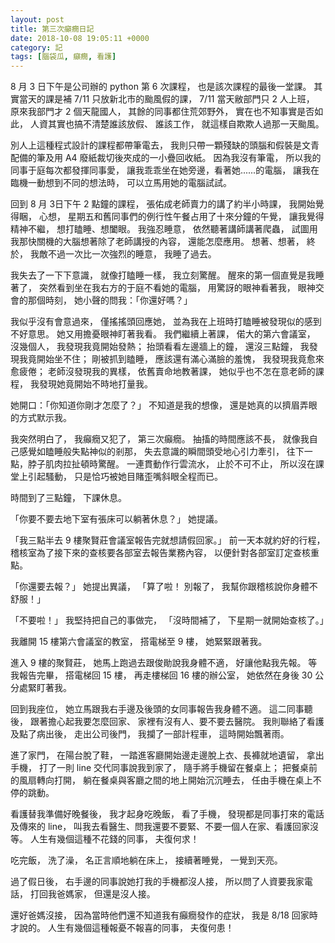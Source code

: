 ```yaml
---
layout: post
title: 第三次癲癇日記
date: 2018-10-08 19:05:11 +0000
category: 記
tags: [腦袋瓜, 癲癇, 看護]
---
```

8 月 3 日下午是公司辦的 python 第 6 次課程，
也是該次課程的最後一堂課。
其實當天的課是補 7/11 只放新北市的颱風假的課，
7/11 當天敝部門只 2 人上班，
原來我部門才 2 個天龍國人，
其餘的同事都住荒郊野外，
實在也不知事實是否如此，
人資其實也搞不清楚誰該放假、 誰該工作，
就這樣自欺欺人過那一天颱風。

<!--more-->
別人上這種程式設計的課程都帶筆電去，
我則只帶一顆殘缺的頭腦和假裝是文青配備的筆及用 A4 廢紙裁切後夾成的一小疊回收紙。
因為我沒有筆電，
所以我的同事于庭每次都發揮同事愛，
讓我乖乖坐在她旁邊，看著她......的電腦，
讓我在臨機一動想到不同的想法時，
可以立馬用她的電腦試試。

回到 8 月 3日下午 2 點鐘的課程，
張佑成老師賣力的講了約半小時課，
我開始覺得睏，
心想，
星期五和舊同事們的例行性午餐占用了十來分鐘的午覺，
讓我覺得精神不繼，
想打瞌睡、想闔眼。
我強忍睡意，
依然聽著講師講著爬蟲，
試圖用我那快關機的大腦想著除了老師講授的內容，
還能怎麼應用。
想著、想著，
終於，
我敵不過一次比一次強烈的睡意，
我睡了過去。

我失去了一下下意識，
就像打瞌睡一樣，
我立刻驚醒。
醒來的第一個直覺是我睡著了，
突然看到坐在我右方的于庭不看她的電腦，
用驚訝的眼神看著我，
眼神交會的那個時刻，
她小聲的問我：「你還好嗎？」

我似乎沒有會意過來，
僅搖搖頭回應她，
並為我在上班時打瞌睡被發現似的感到不好意思。
她又用擔憂眼神盯著我看。
我們繼續上著課，
偌大的第六會議室，
沒幾個人，
我發現我竟開始發熱；
抬頭看看左邊牆上的鐘，
還沒三點鐘，
我發現我竟開始坐不住；
剛被抓到瞌睡，
應該還有滿心滿臉的羞愧，
我發現我竟愈來愈疲倦；
老師沒發現我的異樣，
依舊賣命地教著課，
她似乎也不怎在意老師的課程，
我發現她竟開始不時地打量我。

她開口：「你知道你剛才怎麼了？」
不知道是我的想像，
還是她真的以擠眉弄眼的方式默示我。

我突然明白了，
我癲癇又犯了，
第三次癲癇。
抽搐的時間應該不長，
就像我自己感覺如瞌睡般失點神似的剎那，
失去意識的瞬間頭受地心引力牽引，
往下一點，脖子肌肉拉扯頓時驚醒。
一連貫動作行雲流水，
止於不可不止，
所以沒在課堂上引起騷動，
只是恰巧被她目賭歪嘴斜眼全程而已。

時間到了三點鐘，
下課休息。

「你要不要去地下室有張床可以躺著休息？」
她提議。

「我三點半去 9 樓聚賢莊會議室報告完就想請假回家。」
前一天本就約好的行程，
稽核室為了接下來的查核要各部室去報告業務內容，
以便針對各部室訂定查核重點。

「你還要去報？」
她提出異議，
「算了啦！
別報了，
我幫你跟稽核說你身體不舒服！」

「不要啦！」
我堅持把自己的事做完，
「沒時間補了，
下星期一就開始查核了。」

我離開 15 樓第六會議室的教室，
搭電梯至 9 樓，
她緊緊跟著我。

進入 9 樓的聚賢莊，
她馬上跑過去跟俊勛說我身體不適，
好讓他點我先報。
等我報告完畢，
搭電梯回 15 樓，
再走樓梯回 16 樓的辦公室，
她依然在身後 30 公分處緊盯著我。

回到我座位，
她立馬跟我右手邊及後頭的女同事報告我身體不適。
這二同事聽後，
跟著擔心起我要怎麼回家、 家裡有沒有人、要不要去醫院。
我則聯絡了看護及點了病出後，
走出公司後門，
我攔了一部計程車，
這時開始飄著雨。

進了家門，
在陽台脫了鞋，
一踏進客廳開始邊走邊脫上衣、長褲就地遺留，
拿出手機，
打了一則 line 交代同事說我到家了，
隨手將手機留在餐桌上；
把餐桌前的風扇轉向打開，
躺在餐桌與客廳之間的地上開始沉沉睡去，
任由手機在桌上不停的跳動。

看護替我準備好晚餐後，
我才起身吃晚飯，
看了手機，
發現都是同事打來的電話及傳來的 line，
叫我去看醫生、問我還要不要緊、不要一個人在家、看護回家沒等。
人生有幾個這種不花錢的同事，
夫復何求！

吃完飯，
洗了澡，
名正言順地躺在床上，
接續著睡覺，
一覺到天亮。

過了假日後，
右手邊的同事說她打我的手機都沒人接，
所以問了人資要我家電話，
打回我爸媽家，
但還是沒人接。

還好爸媽沒接，
因為當時他們還不知道我有癲癇發作的症狀，
我是 8/18 回家時才說的。
人生有幾個這種報憂不報喜的同事，
夫復何患！
